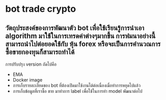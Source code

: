 # bot trade crypto 
## วัตถุประสงค์ของการพัฒนาตัว bot เพื่อใช้เรียนรู้การนำเอา algorithm มาใช้ในการเทรดค่าต่างๆมากขึ้น การพํมนาอย่างนี้สามารถนำไปต่อยอดใช้กับ หุ้น forex หรือจะเป็นการคำนวณการซื้อขายกองทุนก็สามารถทำได้ 

การปรับปรุง version ถัดไปคือ
- EMA
- Docker image
- การเก็บรายละเอียดของ bot ที่ต้องเปิดมาใช้งานได้ต่อเนื่องเมื่อทำการหยุดไปแล้ว
- การเก็บข้อมูลที่เราซื้อ ขาย มาทำการ label เพื่อใช้ในการทำ model พัฒนาต่อไป


